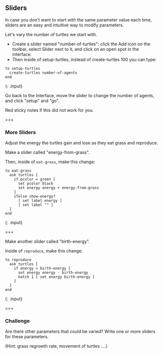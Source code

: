 ---
---

## Sliders

In case you don't want to start with the same parameter value each time, sliders are an easy and intuitive way to modify parameters.

Let's vary the number of turtles we start with.

- Create a slider named "number-of-turtles": click the Add icon on the toolbar, select Slider next to it, and click on an open spot in the interface. 
- Then inside of setup-turtles, instead of create-turtles 100 you can type: 

~~~
to setup-turtles
  create-turtles number-of-agents
end
~~~
{: .input}

Go back to the Interface, move the slider to change the number of agents, and click "setup" and "go".

Red sticky notes if this did not work for you.

===

### More Sliders

Adjust the energy the turtles gain and lose as they eat grass and reproduce.

Make a slider called "energy-from-grass". 

Then, inside of `eat-grass`, make this change: 

~~~
to eat-grass
  ask turtles [
    if pcolor = green [
      set pcolor black
      set energy energy + energy-from-grass
    ]
    ifelse show-energy?
      [ set label energy ]
      [ set label "" ]
  ]
end
~~~
{: .input}

===

Make another slider called "birth-energy". 

Inside of `reproduce`, make this change: 

~~~
to reproduce
  ask turtles [
    if energy > birth-energy [
      set energy energy - birth-energy
      hatch 1 [ set energy birth-energy ]
    ]
  ]
end
~~~
{: .input}

===

### Challenge

Are there other parameters that could be varied? Write one or more sliders for these parameters.

(Hint: grass regrowth rate, movement of turtles ....)
